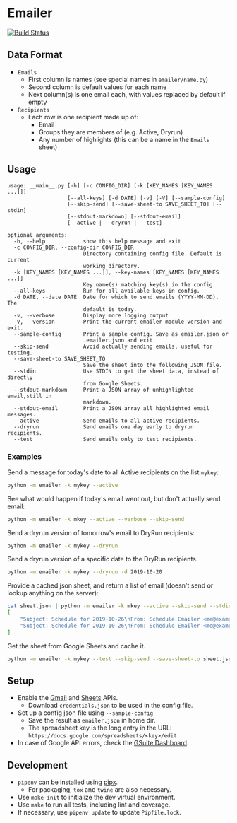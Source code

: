 Emailer
=============
[![Build Status](https://travis-ci.org/WhiteHalmos/emailer.svg?branch=master)](https://travis-ci.org/WhiteHalmos/emailer)

Data Format
-----------------------
- `Emails`
  - First column is names (see special names in `emailer/name.py`)
  - Second column is default values for each name
  - Next column(s) is one email each, with values replaced by default if empty
- `Recipients`
  - Each row is one recipient made up of:
    - Email
    - Groups they are members of (e.g. Active, Dryrun)
    - Any number of highlights (this can be a name in the `Emails` sheet)

Usage
-----
    usage: __main__.py [-h] [-c CONFIG_DIR] [-k [KEY_NAMES [KEY_NAMES ...]]]
                       [--all-keys] [-d DATE] [-v] [-V] [--sample-config]
                       [--skip-send] [--save-sheet-to SAVE_SHEET_TO] [--stdin]
                       [--stdout-markdown] [--stdout-email]
                       [--active | --dryrun | --test]
    
    optional arguments:
      -h, --help            show this help message and exit
      -c CONFIG_DIR, --config-dir CONFIG_DIR
                            Directory containing config file. Default is current
                            working directory.
      -k [KEY_NAMES [KEY_NAMES ...]], --key-names [KEY_NAMES [KEY_NAMES ...]]
                            Key name(s) matching key(s) in the config.
      --all-keys            Run for all available keys in config.
      -d DATE, --date DATE  Date for which to send emails (YYYY-MM-DD). The
                            default is today.
      -v, --verbose         Display more logging output
      -V, --version         Print the current emailer module version and exit.
      --sample-config       Print a sample config. Save as emailer.json or
                            .emailer.json and exit.
      --skip-send           Avoid actually sending emails, useful for testing.
      --save-sheet-to SAVE_SHEET_TO
                            Save the sheet into the following JSON file.
      --stdin               Use STDIN to get the sheet data, instead of directly
                            from Google Sheets.
      --stdout-markdown     Print a JSON array of unhighlighted email,still in
                            markdown.
      --stdout-email        Print a JSON array all highlighted email messages.
      --active              Send emails to all active recipients.
      --dryrun              Send emails one day early to dryrun recipients.
      --test                Send emails only to test recipients.
      
### Examples

Send a message for today's date to all Active recipients on the list `mykey`:
```bash
python -m emailer -k mykey --active
```

See what would happen if today's email went out, but don't actually send email:
```bash
python -m emailer -k mkey --active --verbose --skip-send
```

Send a dryrun version of tomorrow's email to DryRun recipients:
```bash
python -m emailer -k mykey --dryrun
```

Send a dryrun version of a specific date to the DryRun recipients.
```bash
python -m emailer -k mykey --dryrun -d 2019-10-20
```

Provide a cached json sheet, and return a list of email (doesn't send or lookup anything on the server):
```bash
cat sheet.json | python -m emailer -k mkey --active --skip-send --stdin --stdout-email
[
    "Subject: Schedule for 2019-10-26\nFrom: Schedule Emailer <me@example.com>\nTo: alice@example.com\nReply-To: Robert Wallis <robert@example.com>\nContent-Type: text/html; charset=\"utf-8\"\nContent-Transfer-Encoding: quoted-printable\nMIME-Version: 1.0\n\n<p>=No Meeting Today</p>\n",
    "Subject: Schedule for 2019-10-26\nFrom: Schedule Emailer <me@example.com>\nTo: bob@example.com\nReply-To: Robert Wallis <robert@example.com>\nContent-Type: text/html; charset=\"utf-8\"\nContent-Transfer-Encoding: quoted-printable\nMIME-Version: 1.0\n\n<p>=No Meeting Today</p>\n",
]    
```

Get the sheet from Google Sheets and cache it.
```bash
python -m emailer -k mykey --test --skip-send --save-sheet-to sheet.json
```

Setup
-----
* Enable the [Gmail](https://developers.google.com/gmail/api/quickstart/python)
  and [Sheets](https://developers.google.com/sheets/api/quickstart/python) APIs.
  * Download `credentials.json` to be used in the config file.
* Set up a config json file using `--sample-config`
  * Save the result as `emailer.json` in home dir.
  * The spreadsheet key is the long entry in the URL:
    `https://docs.google.com/spreadsheets/<key>/edit`
* In case of Google API errors, check the
  [GSuite Dashboard](https://www.google.com/appsstatus#hl=en&v=status).

Development
-----------
* `pipenv` can be installed using [pipx](https://github.com/cs01/pipx).
    * For packaging, `tox` and `twine` are also necessary.
* Use `make init` to initialize the dev virtual environment.
* Use `make` to run all tests, including lint and coverage.
* If necessary, use `pipenv update` to update `Pipfile.lock`.

